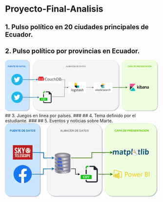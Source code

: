 # Proyecto-Final-Analisis
## 1.     Pulso político en 20 ciudades principales de Ecuador.
###
## 2.     Pulso político por provincias en Ecuador.
<img src="2_PulsoPoliticoProvincias/DataLake_Provincias.png" width="650"/>
## 3.     Juegos en línea por países.
###
## 4.     Tema definido por el estudiante.
###
## 5.     Eventos y noticias sobre Marte.
<img src="5_Marte/DataLake_Mars.png" width="550"/>
